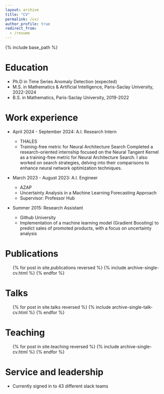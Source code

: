 ```yaml
---
layout: archive
title: "CV"
permalink: /cv/
author_profile: true
redirect_from:
  - /resume
---
```


{% include base_path %}

Education
======
* Ph.D in Time Series Anomaly Detection (expected)
* M.S. in Mathematics & Artificial Intelligence, Paris-Saclay University, 2022-2024
* B.S. in Mathematics, Paris-Saclay University, 2019-2022
  
Work experience
======
* April 2024 - September 2024: A.I. Research Intern
  * THALES
  * Training-free metric for Neural Architecture Search
    Completed a research-oriented internship focused on the Neural Tangent Kernel as a training-free metric for Neural Architecture Search. I also worked on search strategies, delving into their            comparisons to enhance neural network optimization techniques.

* March 2023 - August 2023: A.I. Engineer
  * AZAP
  * Uncertainty Analysis in a Machine Learning Forecasting Approach
  * Supervisor: Professor Hub

* Summer 2015: Research Assistant
  * Github University
  * Implementation of a machine learning model (Gradient Boosting) to predict sales of promoted products, with a focus on uncertainty analysis

Publications
======
  <ul>{% for post in site.publications reversed %}
    {% include archive-single-cv.html %}
  {% endfor %}</ul>
  
Talks
======
  <ul>{% for post in site.talks reversed %}
    {% include archive-single-talk-cv.html  %}
  {% endfor %}</ul>
  
Teaching
======
  <ul>{% for post in site.teaching reversed %}
    {% include archive-single-cv.html %}
  {% endfor %}</ul>
  
Service and leadership
======
* Currently signed in to 43 different slack teams
